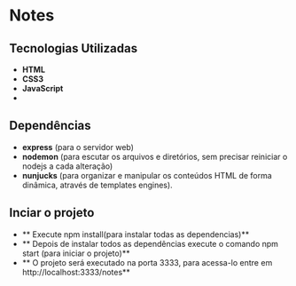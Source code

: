 # Notes


## Tecnologias Utilizadas

- **HTML**
- **CSS3**
- **JavaScript**
-

## Dependências

- **express** (para o servidor web)
- **nodemon** (para escutar os arquivos e diretórios, sem precisar reiniciar o nodejs a cada alteração)
- **nunjucks** (para organizar e manipular os conteúdos HTML de forma dinâmica, através de templates engines).

## Inciar o projeto

- ** Execute npm install(para instalar todas as dependencias)**
- ** Depois de instalar todos as dependências execute o comando npm start (para iniciar o projeto)**
- ** O projeto será executado na porta 3333, para acessa-lo entre em http://localhost:3333/notes**
